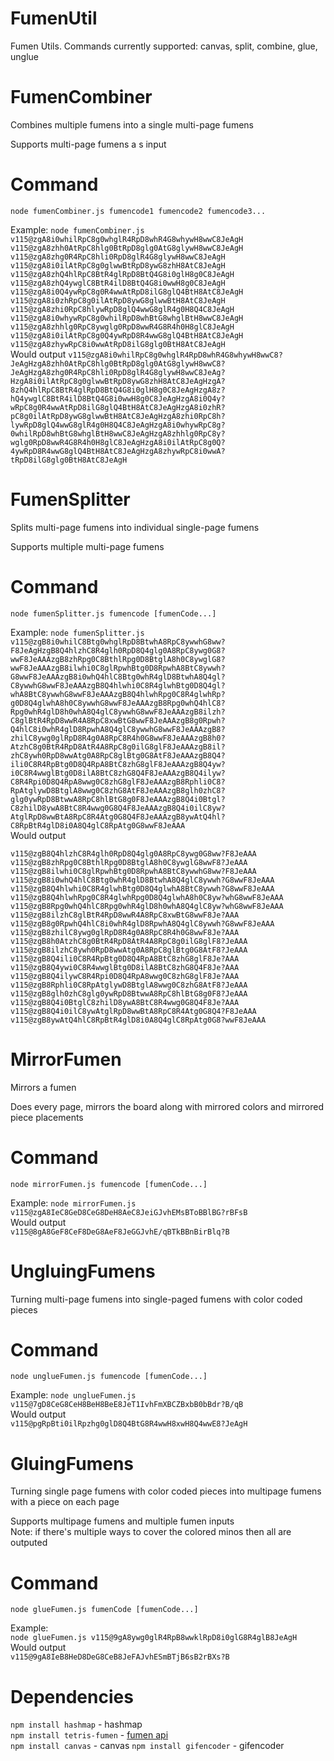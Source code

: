 # FumenUtil
Fumen Utils. Commands currently supported:
canvas, split, combine, glue, unglue

# FumenCombiner
Combines multiple fumens into a single multi-page fumens

Supports multi-page fumens a s input

# Command
```node fumenCombiner.js fumencode1 fumencode2 fumencode3...```

Example:
```node fumenCombiner.js v115@zgA8i0whilRpC8g0whglR4RpD8whR4G8whywH8wwC8JeAgH v115@zgA8zhh0AtRpC8hlg0BtRpD8glg0AtG8glywH8wwC8JeAgH v115@zgA8zhg0R4RpC8hli0RpD8glR4G8glywH8wwC8JeAgH v115@zgA8i0ilAtRpC8g0glwwBtRpD8ywG8zhH8AtC8JeAgH v115@zgA8zhQ4hlRpC8BtR4glRpD8BtQ4G8i0glH8g0C8JeAgH v115@zgA8zhQ4ywglC8BtR4ilD8BtQ4G8i0wwH8g0C8JeAgH v115@zgA8i0Q4ywRpC8g0R4wwAtRpD8ilG8glQ4BtH8AtC8JeAgH v115@zgA8i0zhRpC8g0ilAtRpD8ywG8glwwBtH8AtC8JeAgH v115@zgA8zhi0RpC8hlywRpD8glQ4wwG8glR4g0H8Q4C8JeAgH v115@zgA8i0whywRpC8g0whilRpD8whBtG8whglBtH8wwC8JeAgH v115@zgA8zhhlg0RpC8ywglg0RpD8wwR4G8R4h0H8glC8JeAgH v115@zgA8i0ilAtRpC8g0Q4ywRpD8R4wwG8glQ4BtH8AtC8JeAgH v115@zgA8zhywRpC8i0wwAtRpD8ilG8glg0BtH8AtC8JeAgH```  
Would output
```v115@zgA8i0whilRpC8g0whglR4RpD8whR4G8whywH8wwC8?JeAgHzgA8zhh0AtRpC8hlg0BtRpD8glg0AtG8glywH8wwC8?JeAgHzgA8zhg0R4RpC8hli0RpD8glR4G8glywH8wwC8JeAg?HzgA8i0ilAtRpC8g0glwwBtRpD8ywG8zhH8AtC8JeAgHzgA?8zhQ4hlRpC8BtR4glRpD8BtQ4G8i0glH8g0C8JeAgHzgA8z?hQ4ywglC8BtR4ilD8BtQ4G8i0wwH8g0C8JeAgHzgA8i0Q4y?wRpC8g0R4wwAtRpD8ilG8glQ4BtH8AtC8JeAgHzgA8i0zhR?pC8g0ilAtRpD8ywG8glwwBtH8AtC8JeAgHzgA8zhi0RpC8h?lywRpD8glQ4wwG8glR4g0H8Q4C8JeAgHzgA8i0whywRpC8g?0whilRpD8whBtG8whglBtH8wwC8JeAgHzgA8zhhlg0RpC8y?wglg0RpD8wwR4G8R4h0H8glC8JeAgHzgA8i0ilAtRpC8g0Q?4ywRpD8R4wwG8glQ4BtH8AtC8JeAgHzgA8zhywRpC8i0wwA?tRpD8ilG8glg0BtH8AtC8JeAgH```

# FumenSplitter
Splits multi-page fumens into individual single-page fumens

Supports multiple multi-page fumens

#  Command
```node fumenSplitter.js fumencode [fumenCode...]```

Example:
```node fumenSplitter.js v115@zgB8i0whilC8Btg0whglRpD8BtwhA8RpC8ywwhG8ww?F8JeAgHzgB8Q4hlzhC8R4glh0RpD8Q4glg0A8RpC8ywg0G8?wwF8JeAAAzgB8zhRpg0C8BthlRpg0D8BtglA8h0C8ywglG8?wwF8JeAAAzgB8ilwhi0C8glRpwhBtg0D8RpwhA8BtC8ywwh?G8wwF8JeAAAzgB8i0whQ4hlC8Btg0whR4glD8BtwhA8Q4gl?C8ywwhG8wwF8JeAAAzgB8Q4hlwhi0C8R4glwhBtg0D8Q4gl?whA8BtC8ywwhG8wwF8JeAAAzgB8Q4hlwhRpg0C8R4glwhRp?g0D8Q4glwhA8h0C8ywwhG8wwF8JeAAAzgB8Rpg0whQ4hlC8?Rpg0whR4glD8h0whA8Q4glC8ywwhG8wwF8JeAAAzgB8ilzh?C8glBtR4RpD8wwR4A8RpC8xwBtG8wwF8JeAAAzgB8g0Rpwh?Q4hlC8i0whR4glD8RpwhA8Q4glC8ywwhG8wwF8JeAAAzgB8?zhilC8ywg0glRpD8R4g0A8RpC8R4h0G8wwF8JeAAAzgB8h0?AtzhC8g0BtR4RpD8AtR4A8RpC8g0ilG8glF8JeAAAzgB8il?zhC8ywh0RpD8wwAtg0A8RpC8glBtg0G8AtF8JeAAAzgB8Q4?ili0C8R4RpBtg0D8Q4RpA8BtC8zhG8glF8JeAAAzgB8Q4yw?i0C8R4wwglBtg0D8ilA8BtC8zhG8Q4F8JeAAAzgB8Q4ilyw?C8R4Rpi0D8Q4RpA8wwg0C8zhG8glF8JeAAAzgB8Rphli0C8?RpAtglywD8BtglA8wwg0C8zhG8AtF8JeAAAzgB8glh0zhC8?glg0ywRpD8BtwwA8RpC8hlBtG8g0F8JeAAAzgB8Q4i0Btgl?C8zhilD8ywA8BtC8R4wwg0G8Q4F8JeAAAzgB8Q4i0ilC8yw?AtglRpD8wwBtA8RpC8R4Atg0G8Q4F8JeAAAzgB8ywAtQ4hl?C8RpBtR4glD8i0A8Q4glC8RpAtg0G8wwF8JeAAA```  
Would output  
```v115@zgB8i0whilC8Btg0whglRpD8BtwhA8RpC8ywwhG8ww?F8JeAgH
v115@zgB8Q4hlzhC8R4glh0RpD8Q4glg0A8RpC8ywg0G8ww?F8JeAAA
v115@zgB8zhRpg0C8BthlRpg0D8BtglA8h0C8ywglG8wwF8?JeAAA
v115@zgB8ilwhi0C8glRpwhBtg0D8RpwhA8BtC8ywwhG8ww?F8JeAAA
v115@zgB8i0whQ4hlC8Btg0whR4glD8BtwhA8Q4glC8ywwh?G8wwF8JeAAA
v115@zgB8Q4hlwhi0C8R4glwhBtg0D8Q4glwhA8BtC8ywwh?G8wwF8JeAAA
v115@zgB8Q4hlwhRpg0C8R4glwhRpg0D8Q4glwhA8h0C8yw?whG8wwF8JeAAA
v115@zgB8Rpg0whQ4hlC8Rpg0whR4glD8h0whA8Q4glC8yw?whG8wwF8JeAAA
v115@zgB8ilzhC8glBtR4RpD8wwR4A8RpC8xwBtG8wwF8Je?AAA
v115@zgB8g0RpwhQ4hlC8i0whR4glD8RpwhA8Q4glC8ywwh?G8wwF8JeAAA
v115@zgB8zhilC8ywg0glRpD8R4g0A8RpC8R4h0G8wwF8Je?AAA
v115@zgB8h0AtzhC8g0BtR4RpD8AtR4A8RpC8g0ilG8glF8?JeAAA
v115@zgB8ilzhC8ywh0RpD8wwAtg0A8RpC8glBtg0G8AtF8?JeAAA
v115@zgB8Q4ili0C8R4RpBtg0D8Q4RpA8BtC8zhG8glF8Je?AAA
v115@zgB8Q4ywi0C8R4wwglBtg0D8ilA8BtC8zhG8Q4F8Je?AAA
v115@zgB8Q4ilywC8R4Rpi0D8Q4RpA8wwg0C8zhG8glF8Je?AAA
v115@zgB8Rphli0C8RpAtglywD8BtglA8wwg0C8zhG8AtF8?JeAAA
v115@zgB8glh0zhC8glg0ywRpD8BtwwA8RpC8hlBtG8g0F8?JeAAA
v115@zgB8Q4i0BtglC8zhilD8ywA8BtC8R4wwg0G8Q4F8Je?AAA
v115@zgB8Q4i0ilC8ywAtglRpD8wwBtA8RpC8R4Atg0G8Q4?F8JeAAA
v115@zgB8ywAtQ4hlC8RpBtR4glD8i0A8Q4glC8RpAtg0G8?wwF8JeAAA
```

# MirrorFumen
Mirrors a fumen

Does every page, mirrors the board along with mirrored colors and mirrored piece placements

#  Command
```node mirrorFumen.js fumencode [fumenCode...]```

Example:
```node mirrorFumen.js v115@zgA8IeC8GeD8CeG8DeH8AeC8JeiGJvhEMsBToBBlBG?rBFsB```  
Would output  
```v115@8gA8GeF8CeF8DeG8AeF8JeGGJvhE/qBTkBBnBirBlq?B```

# UngluingFumens
Turning multi-page fumens into single-paged fumens with color coded pieces

# Command
```node unglueFumen.js fumencode [fumenCode...]```

Example:
```node unglueFumen.js v115@7gD8CeG8CeH8BeH8BeE8JeT1IvhFmXBCZBxbB0bBdr?B/qB```  
Would output  
```v115@pgRpBti0ilRpzhg0glD8Q4BtG8R4wwH8xwH8Q4wwE8?JeAgH```

# GluingFumens
Turning single page fumens with color coded pieces into multipage fumens with a piece on each page  

Supports multipage fumens and multiple fumen inputs  
Note: if there's multiple ways to cover the colored minos then all are outputed  
# Command
```node glueFumen.js fumenCode [fumenCode...]```  

Example:  
```node glueFumen.js v115@9gA8ywg0glR4RpB8wwklRpD8i0glG8R4glB8JeAgH```  
Would output  
```v115@9gA8IeB8HeD8DeG8CeB8JeFAJvhESmBTjB6sB2rBXs?B```  

# Dependencies  
```npm install hashmap``` - hashmap  
```npm install tetris-fumen``` - [fumen api](https://github.com/knewjade/tetris-fumen)   
```npm install canvas``` - canvas
```npm install gifencoder``` - gifencoder
